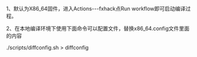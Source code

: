 1、默认为X86_64固件，进入Actions---fxhack点Run workflow即可启动编译过程。

2、在本地编译环境下使用下面命令可以配置文件，替换x86_64.config文件里面的内容

./scripts/diffconfig.sh > diffconfig
